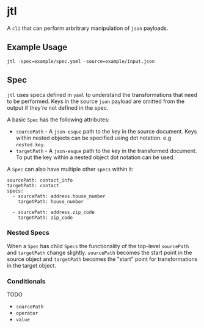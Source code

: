 # jtl

A `cli` that can perform arbritrary manipulation of `json` payloads.

## Example Usage

`jtl -spec=example/spec.yaml -source=example/input.json`


## Spec

`jtl` uses specs defined in `yaml` to understand the transformations that need
to be performed. Keys in the source `json` payload are omitted from the output
if they're not defined in the spec.


A basic `Spec` has the following attributes:

- `sourcePath` - A `json-esque` path to the key in the source document. Keys
  within nested objects can be specified using dot notation. e.g `nested.key`.
- `targetPath` - A `json-esque` path to the key in the transformed document. To
  put the key within a nested object dot notation can be used.

A `Spec` can also have multiple other `specs` within it:

```
sourcePath: contact_info
targetPath: contact
specs:
  - sourcePath: address.house_number
    targetPath: house_number

  - sourcePath: address.zip_code
    targetPath: zip_code

```

### Nested Specs

When a `Spec` has child `Specs` the functionality of the top-level `sourcePath`
and `targetPath` change slightly. `sourcePath` becomes the start point in the
source object and `targetPath` becomes the "start" point for transformations
in the target object.

### Conditionals

TODO

 - `sourcePath`
 - `operator`
 - `value`
